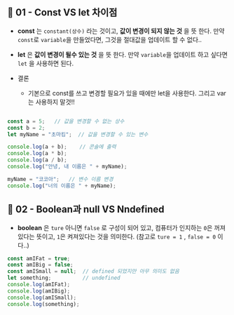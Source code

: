## 📍 01 - Const VS let 차이점

* **const** 는 `constant(상수)` 라는 것이고, **값이 변경이 되지 않는 것** 을 뜻 한다. 만약 `const`로 `variable`을 만들었다면, 그것을 절대값을 업데이트 할 수 없다..

* **let** 은 **값이 변경이 될수 있는 것** 을 뜻 한다. 만약 `variable`을 업데이트 하고 싶다면 `let` 을 사용하면 된다.

* 결론

    * 기본으로 const를 쓰고 변경할 필요가 있을 때에만 let을 사용한다. 그리고 var는 사용하지 말것!! 

```JavaScript

const a = 5;   // 값을 변경할 수 없는 상수
const b = 2;
let myName = "초마킴";  // 값을 변경할 수 있는 변수

console.log(a + b);    // 콘솔에 출력
console.log(a * b);
console.log(a / b);
console.log("안녕, 내 이름은 " + myName);

myName = "코코아";   // 변수 이름 변경 
console.log("너의 이름은 " + myName);

```


## 📍 02 - Boolean과 null VS Nndefined

* **boolean** 은 `ture` 아니면 `false` 로 구성이 되어 있고, 컴퓨터가 인지하는 `0`은 꺼져있다는 뜻이고, `1`은 켜져있다는 것을 의미한다. (참고로 `ture = 1` , `false = 0` 이다..) 

```JavaScript
const amIFat = true;
const amIBig = false;
const amISmall = null;  // defined 되었지만 아무 의미도 없음
let something;          // undefined
console.log(amIFat);
console.log(amIBig);
console.log(amISmall);
console.log(something);
```
